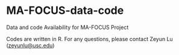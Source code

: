 # MA-FOCUS-data-code
Data and code Availability for MA-FOCUS Project

Codes are written in R. For any questions, please contact Zeyun Lu (zeyunlu@usc.edu)

